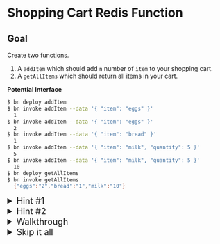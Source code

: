 # Shopping Cart Redis Function
## Goal

Create two functions. 

1. A `addItem` which should add `n` number of `item` to your shopping cart. 
1. A `getAllItems` which should return all items in your cart.

__Potential Interface__

```bash
$ bn deploy addItem
$ bn invoke addItem --data '{ "item": "eggs" }'
  1
$ bn invoke addItem --data '{ "item": "eggs" }'
  2
$ bn invoke addItem --data '{ "item": "bread" }'
  1
$ bn invoke addItem --data '{ "item": "milk", "quantity": 5 }'
  5
$ bn invoke addItem --data '{ "item": "milk", "quantity": 5 }'
  10
$ bn deploy getAllItems
$ bn invoke getAllItems
  {"eggs":"2","bread":"1","milk":"10"}
```

<details><summary style='font-size:20px'>Hint #1</b></summary>

Redis [Hashes](https://redis.io/topics/data-types) provide a convenient interface for storing groups of items. Specifically, [HINCRBY](https://redis.io/commands/hincrby) provides an interface for incrementing the numerical value of a hash sub-field.

</details>

<details><summary style='font-size:20px'>Hint #2</b></summary>

Use [HGETALL](https://redis.io/commands/hgetall) to easily retrieve all items in a specific hash.

</details>


<details><summary  style='font-size:20px'>Walkthrough</b></summary>

Let's start by creating the template for our function that adds items to the shopping cart.

```bash
$ bn create node8 addItem
```

Before we can start implementing the logic for `addItem`, we should first update the generated `binaris.yml` so the function has access to our Redis credentials at runtime.

```diff
> binaris.yml
---
     executionModel: concurrent
     runtime: node8
+    env:
+      REDIS_PORT:
+      REDIS_HOST:
+      REDIS_PASSWORD:
```

<details><summary>About "env"</b></summary>

> Functions declared in your `binaris.yml` can specify keys & values that should be available as env variables when the function is invoked. When a key is specified but the value is omitted, `bn deploy` will attempt to inject a local environment variable with the key name. For more info visit our [docs](https://github.com/binaris/binaris#storing-secrets-and-other-configuration-parameters).

</details>

Next, let's jump into the code.

We utilize `ioredis` package to create a client based on the credentials we just added in our `binaris.yml`.

```diff
> function.js
---
 'use strict';

+const Redis = require('ioredis');

+const client = new Redis({
+  host: process.env.REDIS_HOST,
+  port: process.env.REDIS_PORT,
+  password: process.env.REDIS_PASSWORD,
+});
```

Now, let's create a variable `KEY` which will be used for our `addItem` operation.

```diff
> function.js
---
 const client = new Redis({
   host: process.env.REDIS_HOST,
   port: process.env.REDIS_PORT,
   password: process.env.REDIS_PASSWORD,
 });
+ 
+const KEY = 'cart';
```

Now, it's time to get down to business. We decided at the beginning of the exercise, to allow users to add more than 1 of an item to the cart in a single invocation.

```diff
> function.js
---
 exports.handler = async (body, context) => {
+  const quantity = body.quantity || 1;
-  const name = context.request.query.name || body.name || 'World';
-  return `Hello ${name}!`;
 }
```

We support this functionality through the optional `quantity` parameter. If the user chooses to not explicitly provide a `quantity`, we'll assume they're simply adding 1 of that item.

```diff
> function.js
---
 exports.handler = async (body, context) => {
   const quantity = body.quantity || 1;
+  if (body.item === undefined) {
+    throw new Error('"item" body parameter required!');
+  }
 }
```

Next we add validation for the `item` body parameter. This required parameter contains an item the user wants to add to the cart.

All that's left is actually storing this in Redis. To accomplish this we'll rely on Redis [hashes](https://redis.io/topics/data-types). Hashes in Redis, function similarly to dictionaries in traditional programming languages. A master `KEY` is used to store/access subfields of the hash.

```diff
> function.js
---
   if (body.item === undefined) {
     throw new Error('"item" body parameter required!');
   }
+  return client.hincrby(KEY, body.item, quantity);
 }
```

[HINCRBY](https://redis.io/commands/hincrby) is a Redis command that allows you to increment a subfield of a hash by the desired amount. Conveniently, if the sub-field or parent hash does not exist, it will be created for you.


Our `addItem` implementation is complete, but it's uninteresting without a way to also retrieve the items in our cart. Let's tackle this, by adding a second function `getAllItems` to our `binaris.yml` and `function.js`.

```diff
> binaris.yml
---
     env:
       REDIS_PORT:
       REDIS_HOST:
       REDIS_PASSWORD:
+  getAllItems:
+    file: function.js
+    entrypoint: getAllItems
+    executionModel: concurrent
+    runtime: node8
+    env:
+      REDIS_PORT:
+      REDIS_HOST:
+      REDIS_PASSWORD:
```

```diff
> function.js
---
   return client.hincrby(KEY, body.item, quantity);
 };
+
+exports.getAllItems = async () => {
+  return client.hgetall(KEY);
+}
```

`getAllItems` consists of a single line so there isn't much to cover. It utilizes [HGETALL](https://redis.io/commands/hgetall) which returns ALL of the items that have been previously stored in the hash/cart.

> Note: HGETALL works for something like a shopping cart, but remember it returns ALL of the hashes data.

Before we can deploy our new functions we need to install the `ioredis` package we depend on.

```bash
$ npm install ioredis --save
$ bn deploy addItem && bn deploy getAllItems
```

Let's try it out

```bash
$ bn invoke addItem --data '{ "item": "eggs" }'
  1
$ bn invoke addItem --data '{ "item": "eggs" }'
  2
$ bn invoke addItem --data '{ "item": "bread" }'
  1
$ bn invoke addItem --data '{ "item": "milk", "quantity": 5 }'
  5
$ bn invoke addItem --data '{ "item": "milk", "quantity": 5 }'
  10
$ bn invoke getAllItems
  {"eggs":"2","bread":"1","milk":"10"}
```

<details><summary>Final state function.js</summary>


```JavaScript
'use strict';

const Redis = require('ioredis');

const client = new Redis({
  host: process.env.REDIS_HOST,
  port: process.env.REDIS_PORT,
  password: process.env.REDIS_PASSWORD,
});

const KEY = 'cart';

exports.handler = async (body, context) => {
  const quantity = body.quantity || 1;
  if (body.item === undefined) {
    throw new Error('"item" body parameter required!');
  }
  return client.hincrby(KEY, body.item, quantity);
};

exports.getAllItems = async () => {
  return client.hgetall(KEY);
}
```

</details>


<details><summary>Final state binaris.yml</summary>

```YAML
functions:
  addItem:
    file: function.js
    entrypoint: handler
    executionModel: concurrent
    runtime: node8
    env:
      REDIS_PORT:
      REDIS_HOST:
      REDIS_PASSWORD:
  getAllItems:
    file: function.js
    entrypoint: getAllItems
    executionModel: concurrent
    runtime: node8
    env:
      REDIS_PORT:
      REDIS_HOST:
      REDIS_PASSWORD:
```

</details>


</details>


<details><summary  style='font-size:20px'>Skip it all</b></summary>

```bash
$ bn deploy addItem
$ bn invoke addItem --data '{ "item": "eggs" }'
  1
$ bn invoke addItem --data '{ "item": "eggs" }'
  2
$ bn invoke addItem --data '{ "item": "bread" }'
  1
$ bn invoke addItem --data '{ "item": "milk", "quantity": 5 }'
  5
$ bn invoke addItem --data '{ "item": "milk", "quantity": 5 }'
  10
$ bn deploy getAllItems
$ bn invoke getAllItems
  {"eggs":"2","bread":"1","milk":"10"}
```

</details>